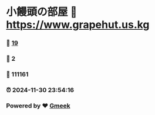 # 小饅頭の部屋 :link: https://www.grapehut.us.kg 
### :page_facing_up: [19](https://www.grapehut.us.kg/tag.html) 
### :speech_balloon: 2 
### :hibiscus: 111161 
### :alarm_clock: 2024-11-30 23:54:16 
### Powered by :heart: [Gmeek](https://github.com/Meekdai/Gmeek)
